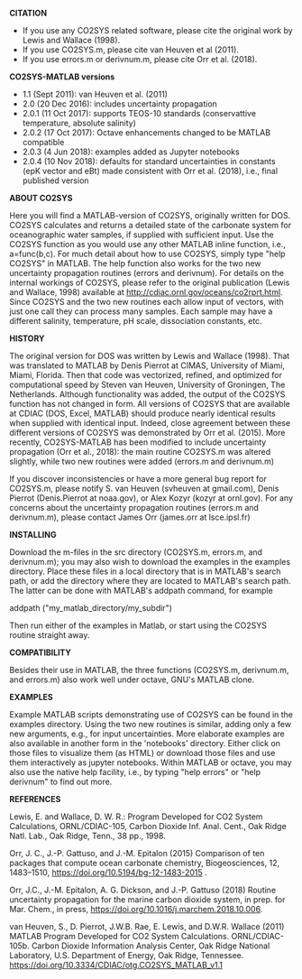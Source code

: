 **CITATION**

- If you use any CO2SYS related software, please cite the original work by Lewis and Wallace (1998).
- If you use CO2SYS.m, please cite van Heuven et al (2011).
- If you use errors.m or derivnum.m, please cite Orr et al. (2018).

**CO2SYS-MATLAB versions**

- 1.1   (Sept 2011): van Heuven et al. (2011) 
- 2.0   (20 Dec 2016): includes uncertainty propagation
- 2.0.1 (11 Oct 2017): supports TEOS-10 standards (conservattive temperature, absolute salinity)
- 2.0.2 (17 Oct 2017): Octave enhancements changed to be MATLAB compatible
- 2.0.3 (4 Jun 2018): examples added as Jupyter notebooks
- 2.0.4 (10 Nov 2018): defaults for standard uncertainties in constants (epK vector and eBt) made consistent with Orr et al. (2018), i.e., final published version 

**ABOUT CO2SYS**

Here you will find a MATLAB-version of CO2SYS, originally written for
DOS. CO2SYS calculates and returns a detailed state of the carbonate system for
oceanographic water samples, if supplied with sufficient input.  Use the CO2SYS
function as you would use any other MATLAB inline function, i.e.,
a=func(b,c). For much detail about how to use CO2SYS, simply type "help CO2SYS"
in MATLAB.  The help function also works for the two new uncertainty propagation
routines (errors and derivnum).  For details on the internal workings of CO2SYS,
please refer to the original publication (Lewis and Wallace, 1998) available at
http://cdiac.ornl.gov/oceans/co2rprt.html.  Since CO2SYS and the two new
routines each allow input of vectors, with just one call they can process many
samples.  Each sample may have a different salinity, temperature, pH scale,
dissociation constants, etc.

**HISTORY**

The original version for DOS was written by Lewis and Wallace
(1998). That was translated to MATLAB by Denis Pierrot at CIMAS,
University of Miami, Miami, Florida. Then that code was vectorized,
refined, and optimized for computational speed by Steven van Heuven,
University of Groningen, The Netherlands. Although functionality was
added, the output of the CO2SYS function has not changed in form. All
versions of CO2SYS that are available at CDIAC (DOS, Excel, MATLAB)
should produce nearly identical results when supplied with identical
input. Indeed, close agreement between these different versions of
CO2SYS was demonstrated by Orr et al. (2015).  More recently,
CO2SYS-MATLAB has been modified to include uncertainty propagation
(Orr et al., 2018): the main routine CO2SYS.m was altered slightly,
while two new routines were added (errors.m and derivnum.m)

If you discover inconsistencies or have a more general bug report for
CO2SYS.m, please notify S. van Heuven (svheuven at gmail.com), Denis
Pierrot (Denis.Pierrot at noaa.gov), or Alex Kozyr (kozyr at
ornl.gov). For any concerns about the uncertainty propagation routines
(errors.m and derivnum.m), please contact James Orr (james.orr at
lsce.ipsl.fr)

**INSTALLING**

Download the m-files in the src directory (CO2SYS.m, errors.m, and derivnum.m);
you may also wish to download the examples in the examples directory.  Place
these files in a local directory that is in MATLAB's search path, or add the
directory where they are located to MATLAB's search path. The latter can be
done with MATLAB's addpath command, for example

addpath ("my_matlab_directory/my_subdir")

Then run either of the examples in Matlab, or start using the CO2SYS routine
straight away.

**COMPATIBILITY**

Besides their use in MATLAB, the three functions (CO2SYS.m, derivnum.m, and
errors.m) also work well under octave, GNU's MATLAB clone.

**EXAMPLES**

Example MATLAB scripts demonstrating use of CO2SYS can be found in the
examples directory. Using the two new routines is similar, adding only
a few new arguments, e.g., for input uncertainties.  More elaborate
examples are also available in another form in the 'notebooks'
directory. Either click on those files to visualize them (as HTML) or
download those files and use them interactively as jupyter
notebooks. Within MATLAB or octave, you may also use the native help
facility, i.e., by typing "help errors" or "help derivnum" to find out
more.

**REFERENCES**

Lewis, E. and Wallace, D. W. R.: Program Developed for CO2 System Calculations,
ORNL/CDIAC-105, Carbon Dioxide Inf.  Anal. Cent., Oak Ridge Natl. Lab., Oak
Ridge, Tenn., 38 pp., 1998.

Orr, J. C., J.-P. Gattuso, and J.-M. Epitalon (2015) Comparison of ten
packages that compute ocean carbonate chemistry, Biogeosciences, 12,
1483–1510, https://doi.org/10.5194/bg-12-1483-2015 .

Orr, J.C., J.-M. Epitalon, A. G. Dickson, and J.-P. Gattuso (2018) Routine
uncertainty propagation for the marine carbon dioxide system, in prep. for
Mar. Chem., in press, https://doi.org/10.1016/j.marchem.2018.10.006.

van Heuven, S., D. Pierrot, J.W.B. Rae, E. Lewis, and D.W.R. Wallace (2011)
MATLAB Program Developed for CO2 System Calculations. ORNL/CDIAC-105b.  Carbon
Dioxide Information Analysis Center, Oak Ridge National Laboratory, U.S.
Department of Energy, Oak Ridge, Tennessee. https://doi.org/10.3334/CDIAC/otg.CO2SYS_MATLAB_v1.1


